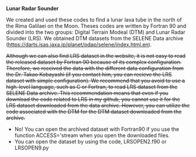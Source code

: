 **Lunar Radar Sounder**

We created and used these codes to find a lunar lava tube in the north of the Rima Galilaei on the Moon. Theses codes are written by Fortran 90 and divided into the two groups: Digital Terrain Modeal (DTM) and Lunar Radar Sounder (LRS). We obtained DTM datasets from the SELENE Data archive (https://darts.isas.jaxa.jp/planet/pdap/selene/index.html.en). 

~~Although we can also find LRS dataset in the website, it is not easy to read the released dataset by Fortran 90 because of its complex configuration. Therefore, we received the data with the different data configuration from the Dr. Takao Kobayashi (if you contact him, you can recieve the LRS dataset with simple configuration). We recommend that you avoid to use a high-level language, such as C or Fortran, to read LRS dataset from the SELENE Data archive. This recommendation means that even if you download the code related to LRS in my github, you cannot use it for the LRS dataset downloaded from the data archive. However, you can utilize the code associated with the DTM for the DTM dataset downloaded from the archive.~~

* No! You can open the archived dataset with Fortran90 if you use the function ACCESS='stream when you open the downloaded files.
* You can open the dataset by using the code, LRSOPEN2.f90 or LRSOPEN9.py 

